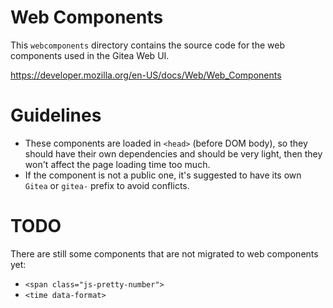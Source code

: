 # Web Components

This `webcomponents` directory contains the source code for the web components used in the Gitea Web UI.

https://developer.mozilla.org/en-US/docs/Web/Web_Components

# Guidelines

* These components are loaded in `<head>` (before DOM body),
  so they should have their own dependencies and should be very light,
  then they won't affect the page loading time too much.
* If the component is not a public one, it's suggested to have its own `Gitea` or `gitea-` prefix to avoid conflicts.

# TODO

There are still some components that are not migrated to web components yet:

* `<span class="js-pretty-number">`
* `<time data-format>`
